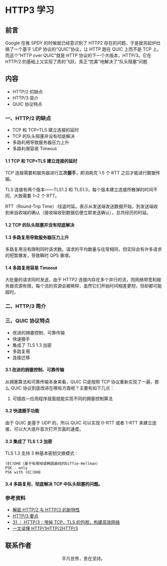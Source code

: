 # HTTP3 学习

## 前言

Google 在推 SPDY 的时候就已经意识到了 HTTP2 存在的问题，于是就另起炉灶搞了一个基于 UDP 协议的“QUIC”协议，让 HTTP 跑在 QUIC 上而不是 TCP 上。而这个“HTTP over QUIC”就是 HTTP 协议的下一个大版本，HTTP/3。它在 HTTP/2 的基础上又实现了质的飞跃，真正“完美”地解决了“队头阻塞”问题

## 内容

- HTTP/2 的缺点
- HTTP/3 简介
- QUIC 协议特点

### 一、HTTP/2 的缺点

- TCP 和 TCP+TLS 建立连接的延时
- TCP 的队头阻塞并没有彻底解决
- 多路利用导致服务器压力上升
- 多路利用容易 Timeout

#### 1.1 TCP 和 TCP+TLS 建立连接的延时

TCP 连接需要和服务器进行**三次握手**，即消耗完 1.5 个 RTT 之后才能进行数据传输。

TLS 连接有两个版本——TLS1.2 和 TLS1.3，每个版本建立连接所散弹的时间不同，大致需要 1~2 个 RTT。

RTT（Round-Trip Time）:往返时延。表示从发送端发送数据开始，到发送端收到来自收端的确认（接收端收到数据后便立即发送确认），总共经历的时延。

#### 1.2 TCP 的队头阻塞并没有彻底解决

#### 1.3 多路复用导致服务器压力上升

多路复用没有限制同时请求数。请求的平均数量与往常相同，但实际会有许多请求的短暂爆发，导致瞬时 QPS 暴增。

#### 1.4 多路复用容易 Timeout

大批量的请求同时发送，由于 HTTP2 连接内存在多个并行的流，而网络带宽和服务器资源有限，每个流的资源会被稀释，虽然它们开始时间相差更短，但却都可能超时。

### 二、HTTP/3 简介

### 三、QUIC 协议特点

- 改进的拥塞控制、可靠传输
- 快速握手
- 集成了 TLS 1.3 加密
- 多路复用
- 连接迁移

#### 3.1 改进的拥塞控制、可靠传输

从拥塞算法和可靠传输本身来看，QUIC 只是按照 TCP 协议重新实现了一遍，那么 QUIC 协议到底改进在哪些方面呢？主要有如下几点：

1. 可插拔—应用程序层面就能实现不同的拥塞控制算法

#### 3.2 快速握手功能

由于 QUIC 是基于 UDP 的，所以 QUIC 可以实现 0-RTT 或者 1-RTT 来建立连接，可以大大提升首次打开页面的速度。

#### 3.3 集成了 TLS 1.3 加密

TLS 1.3 支持 3 种基本密钥交换模式：

```
(EC)DHE（基于有限域或椭圆曲线的Diffie-Hellman）
PSK - only
PSK with (EC)DHE
```

#### 3.4 多路复用，彻底解决 TCP 中队头阻塞的问题。

### 参考资料

- [解密 HTTP/2 与 HTTP/3 的新特性](https://mp.weixin.qq.com/s/5jR7MrWQ9v3w_E8BhNWrpA)
- [HTTP/3 要点](https://mp.weixin.qq.com/s/qBD90RdofvYDNX2sSJWgNA)
- [31 ｜ HTTP/3：甩掉 TCP、TLS 的包袱，构建高效网络](https://time.geekbang.org/column/article/150159)
- [一文读懂 HTTP/1HTTP/2HTTP/3](https://zhuanlan.zhihu.com/p/102561034)

## 联系作者

<div align="center">
    <p>
        平凡世界，贵在坚持。
    </p>
    <img :src="$withBase('/about/contact.png')" />
</div>
